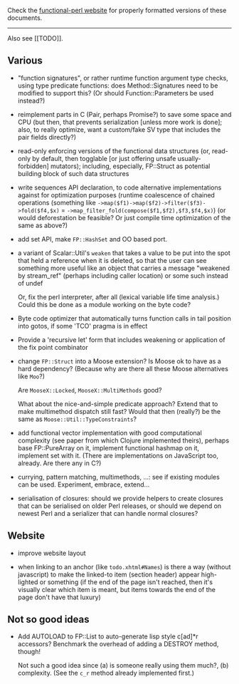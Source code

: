 Check the [functional-perl website](http://functional-perl.org/) for
properly formatted versions of these documents.

---

Also see [[TODO]].


## Various

* "function signatures", or rather runtime function argument type
  checks, using type predicate functions:
  does Method::Signatures need to be modified to support this?
  (Or should Function::Parameters be used instead?)

* reimplement parts in C (Pair, perhaps Promise?) to save some space
  and CPU (but then, that prevents serialization [unless more work is
  done]; also, to really optimize, want a custom/fake SV type that
  includes the pair fields directly?)

* read-only enforcing versions of the functional data structures (or,
  read-only by default, then togglable [or just offering unsafe
  usually-forbidden] mutators); including, especially, FP::Struct as
  potential building block of such data structures

* write sequences API declaration, to code alternative implementations
  against for optimization purposes (runtime coalescence of chained
  operations (something like `->map($f1)->map($f2)->filter($f3)->fold($f4,$x)`
  = `->map_filter_fold(compose($f1,$f2),$f3,$f4,$x)`) (or would
  deforestation be feasible? Or just compile time optimization of the
  same as above?)

* add set API, make `FP::HashSet` and OO based port.

* a variant of Scalar::Util's `weaken` that takes a value to be put
  into the spot that held a reference when it is deleted, so that the
  user can see something more useful like an object that carries a
  message "weakened by stream_ref" (perhaps including caller location)
  or some such instead of undef

  Or, fix the perl interpreter, after all (lexical variable life time
  analysis.) Could this be done as a module working on the byte code?

* Byte code optimizer that automatically turns function calls in tail
  position into gotos, if some 'TCO' pragma is in effect

* Provide a 'recursive let' form that includes weakening or
  application of the fix point combinator

* change `FP::Struct` into a Moose extension? Is Moose ok to have as a
  hard dependency? (Because why are there all these Moose alternatives
  like `Moo`?)

  Are `MooseX::Locked`, `MooseX::MultiMethods` good?

  What about the nice-and-simple predicate approach? Extend that to
  make multimethod dispatch still fast? Would that then (really?) be
  the same as `Moose::Util::TypeConstraints`? 

* add functional vector implementation with good computational
  complexity (see paper from which Clojure implemented theirs),
  perhaps base FP::PureArray on it, implement functional hashmap on
  it, implement set with it. (There are implementations on JavaScript
  too, already. Are there any in C?)

* currying, pattern matching, multimethods, ...: see if existing
  modules can be used. Experiment, embrace, extend...

* serialisation of closures: should we provide helpers to create
  closures that can be serialised on older Perl releases, or should we
  depend on newest Perl and a serializer that can handle normal
  closures?


## Website

* improve website layout

* when linking to an anchor (like `todo.xhtml#Names`) is there a way
  (without javascript) to make the linked-to item (section header)
  appear high-lighted or something (if the end of the page isn't
  reached, then it's visually clear which item is meant, but items
  towards the end of the page don't have that luxury)


## Not so good ideas

* Add AUTOLOAD to FP::List to auto-generate lisp style c[ad]*r
  accessors? Benchmark the overhead of adding a DESTROY method,
  though!

  Not such a good idea since (a) is someone really using them much?,
  (b) complexity. (See the `c_r` method already implemented first.)


